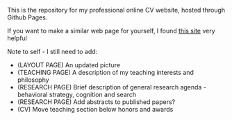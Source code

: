 This is the repository for my professional online CV website, hosted through Github Pages.  
  
If you want to make a similar web page for yourself, I found [this site](https://www.codingwithricky.com/2021/05/10/intro-to-github-pages-create-a-simple-and-free-personal-website/) very helpful

Note to self - I still need to add:
- (LAYOUT PAGE) An updated picture
- (TEACHING PAGE) A description of my teaching interests and philosophy
- (RESEARCH PAGE) Brief description of general research agenda - behavioral strategy, cognition and search
- (RESEARCH PAGE) Add abstracts to published papers?
- (CV) Move teaching section below honors and awards
